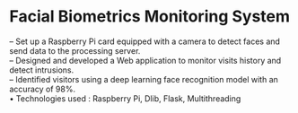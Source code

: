# Facial Biometrics Monitoring System
– Set up a Raspberry Pi card equipped with a camera to detect faces and send data to the
processing server. <br>
– Designed and developed a Web application to monitor visits history and detect intrusions. <br>
– Identified visitors using a deep learning face recognition model with an accuracy of 98%. <br>
• Technologies used : Raspberry Pi, Dlib, Flask, Multithreading
